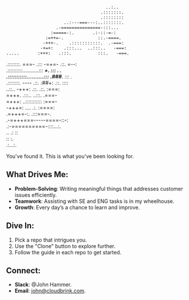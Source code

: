                                           ..:..       
                                        .:::::::.     
                                        .::::::::     
                          ..:---===---:..:::::::.     
                       .-===============-:::...       
                     :=====-:.       .:-::-=-:        
                   :=++=-.             ::.-====.      
                  -+++-.    .:::::::::::.  .-===:     
                 -+=+:    .:::...  ..:::..   -===:    
    .....       :+++:   .:::.          :::.   -===.   
  .::::::::.    ===-   .:::    -=+=-    .::.   =--:   
 .::::::::::...........:::    ******+.   :::   .  .   
 .:::::::::::..........:::   .###****.   :::      .   
  .::::::::.    ----   .::.   :*##*+:   .::.   ::::   
    ..::..      -+++:   .::.           .::.   :===:   
                 =+++.   .:::..     ..:::.   .===-    
                  =+++:    ..:::::::::::    :===-     
                   -+++=:       ....  .:. :====:      
                    .=+++=-:.         .:::===-.       
                      .-=+++===-----====-::-:         
                         .:-==========-::::...:.      
                                ..      .:     ::     
                                        ::     :.     
                                         .:...:.     

You've found it. This is what you've been looking for.

## What Drives Me:

- **Problem-Solving**: Writing meaningful things that addresses customer issues efficiently.
- **Teamwork**: Assisting with SE and ENG tasks is in my wheelhouse.
- **Growth**: Every day’s a chance to learn and improve.

## Dive In:

1. Pick a repo that intrigues you.
2. Use the "Clone" button to explore further.
3. Follow the guide in each repo to get started.

## Connect:

- **Slack**: @John Hammer.
- **Email**: [john@cloudbrink.com](mailto:john@cloudbrink.com).
